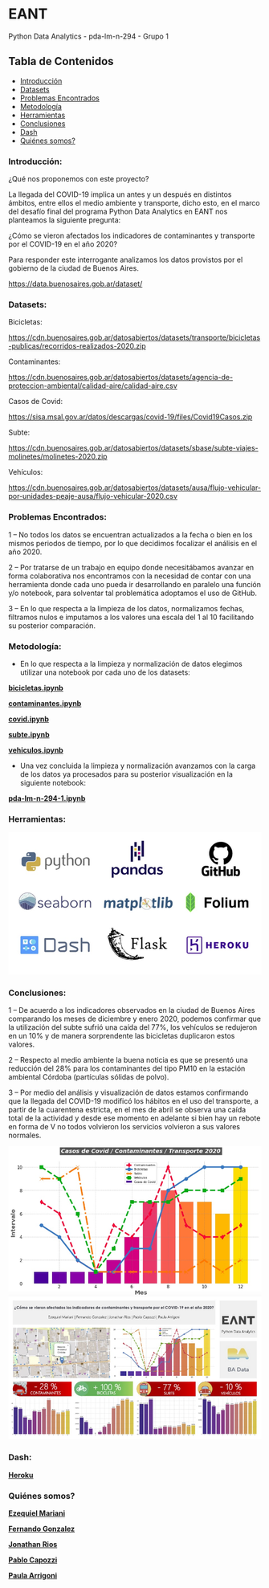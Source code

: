 # EANT

Python Data Analytics - pda-lm-n-294 - Grupo 1

## Tabla de Contenidos

- [Introducción](#introducción)
- [Datasets](#datasets)
- [Problemas Encontrados](#problemas)
- [Metodología](#metodo)
- [Herramientas](#herramientas)
- [Conclusiones](#conclusiones)
- [Dash](#dash)
- [Quiénes somos?](#quienes_somos)

<h3> Introducción:
<a name="introducción"></a>
</h3>

¿Qué nos proponemos con este proyecto?

La llegada del COVID-19 implica un antes y un después en distintos ámbitos, entre ellos el medio ambiente y transporte, dicho esto, en el marco del desafío final del programa Python Data Analytics en EANT nos planteamos la siguiente pregunta:

¿Cómo se vieron afectados los indicadores de contaminantes y transporte por el COVID-19 en el año 2020?

Para responder este interrogante analizamos los datos provistos por el gobierno de la ciudad de Buenos Aires.

https://data.buenosaires.gob.ar/dataset/

<h3> Datasets:
<a name="datasets"></a>
</h3>

Bicicletas:

https://cdn.buenosaires.gob.ar/datosabiertos/datasets/transporte/bicicletas-publicas/recorridos-realizados-2020.zip

Contaminantes:

https://cdn.buenosaires.gob.ar/datosabiertos/datasets/agencia-de-proteccion-ambiental/calidad-aire/calidad-aire.csv

Casos de Covid:

https://sisa.msal.gov.ar/datos/descargas/covid-19/files/Covid19Casos.zip

Subte:

https://cdn.buenosaires.gob.ar/datosabiertos/datasets/sbase/subte-viajes-molinetes/molinetes-2020.zip

Vehículos:

https://cdn.buenosaires.gob.ar/datosabiertos/datasets/ausa/flujo-vehicular-por-unidades-peaje-ausa/flujo-vehicular-2020.csv

<h3> Problemas Encontrados:
<a name="problemas"></a>
</h3>

1 – No todos los datos se encuentran actualizados a la fecha o bien en los mismos periodos de tiempo, por lo que decidimos focalizar el análisis en el año 2020.

2 – Por tratarse de un trabajo en equipo donde necesitábamos avanzar en forma colaborativa nos encontramos con la necesidad de contar con una herramienta donde cada uno pueda ir desarrollando en paralelo una función y/o notebook, para solventar tal problemática adoptamos el uso de GitHub.

3 – En lo que respecta a la limpieza de los datos, normalizamos fechas, filtramos nulos e imputamos a los valores una escala del 1 al 10 facilitando su posterior comparación.

<h3> Metodología:
<a name="metodo"></a>
</h3>

- En lo que respecta a la limpieza y normalización de datos elegimos utilizar una notebook por cada uno de los datasets:

**[bicicletas.ipynb]**

**[contaminantes.ipynb]**

**[covid.ipynb]**

**[subte.ipynb]**

**[vehiculos.ipynb]**


- Una vez concluida la limpieza y normalización avanzamos con la carga de los datos ya procesados para su posterior visualización en la siguiente notebook:

**[pda-lm-n-294-1.ipynb]**

<h3> Herramientas:
<a name="herramientas"></a>
</h3>

<img src="https://github.com/fernandorgonzalez/cursos-eant-python_data_analytics-proyecto/blob/main/herramientas.jpg">

<h3> Conclusiones:
<a name="conclusiones"></a>
</h3>
<a name="c-uno"></a>
1 – De acuerdo a los indicadores observados en la ciudad de Buenos Aires comparando los meses de diciembre y enero 2020, podemos confirmar que la utilización del subte sufrió una caída del 77%, los vehículos se redujeron en un 10% y de manera sorprendente las bicicletas duplicaron estos valores.

<a name="c-dos"></a>

2 – Respecto al medio ambiente la buena noticia es que se presentó una reducción del 28% para los contaminantes del tipo PM10 en la estación ambiental Córdoba (partículas sólidas de polvo).

<a name="c-tres"></a>

3 – Por medio del análisis y visualización de datos estamos confirmando que la llegada del COVID-19 modificó los hábitos en el uso del transporte, a partir de la cuarentena estricta, en el mes de abril se observa una caída total de la actividad y desde ese momento en adelante si bien hay un rebote en forma de V no todos volvieron los servicios volvieron a sus valores normales.



<img src="https://github.com/fernandorgonzalez/cursos-eant-python_data_analytics-proyecto/blob/main/comparacion.jpg">



<img src="https://github.com/fernandorgonzalez/cursos-eant-python_data_analytics-proyecto/blob/main/pda-lm-n-294-1.jpeg">



<h3> Dash:
<a name="dash"></a>
</h3>

**[Heroku]**

<h3> Quiénes somos?
<a name="quienes_somos"></a>
</h3>

**[Ezequiel Mariani]**

**[Fernando Gonzalez]**

**[Jonathan Rios]**

**[Pablo Capozzi]**

**[Paula Arrigoni]**

[Dash]: https://plotly.com/dash/
[Flask]: https://flask.palletsprojects.com/en/2.0.x/
[Ezequiel Mariani]: https://www.linkedin.com/in/ezequiel-mariani/
[Fernando Gonzalez]: https://www.linkedin.com/in/fernandorodolfogonzalez/
[Jonathan Rios]: https://www.linkedin.com/in/jonathanrios11/
[Paula Arrigoni]: https://www.linkedin.com/in/maría-paula-arrigoni-6a306592
[Pablo Capozzi]: https://www.linkedin.com/in/ing-pablo-capozzi-3a347012/
[contaminantes.ipynb]: https://github.com/fernandorgonzalez/cursos-eant-python_data_analytics-proyecto/blob/main/contaminantes.ipynb
[covid.ipynb]: https://github.com/fernandorgonzalez/cursos-eant-python_data_analytics-proyecto/blob/main/covid.ipynb
[bicicletas.ipynb]: https://github.com/fernandorgonzalez/cursos-eant-python_data_analytics-proyecto/blob/main/bicicletas.ipynb
[subte.ipynb]: https://github.com/fernandorgonzalez/cursos-eant-python_data_analytics-proyecto/blob/main/subte.ipynb
[vehiculos.ipynb]: https://github.com/fernandorgonzalez/cursos-eant-python_data_analytics-proyecto/blob/main/vehiculos.ipynb
[pda-lm-n-294-1.ipynb]: https://github.com/fernandorgonzalez/cursos-eant-python_data_analytics-proyecto/blob/main/pda-lm-n-294-1.ipynb
[Heroku]: https://proyecto-final-eant-2021.herokuapp.com/dash/
[GitHub]: https://github.com/jonatrios/proyecto-final-EANT-pda-lm-n-294













